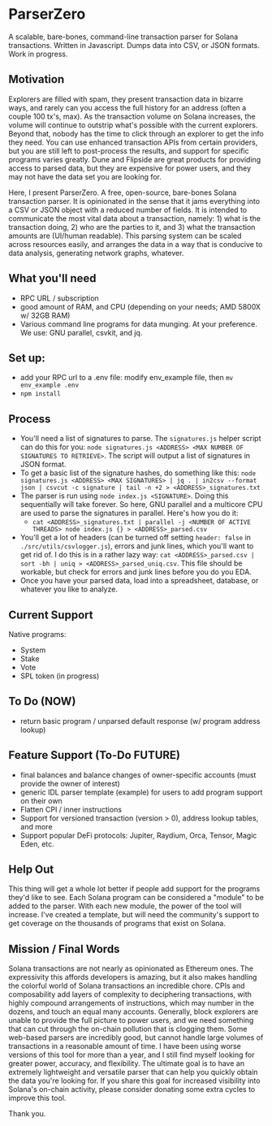 # ParserZero
A scalable, bare-bones, command-line transaction parser for Solana transactions. Written in Javascript. Dumps data into CSV, or JSON formats. Work in progress.

## Motivation
Explorers are filled with spam, they present transaction data in bizarre ways, and rarely can you access the full history for an address (often a couple 100 tx's, max). As the transaction volume on Solana increases, the volume will continue to outstrip what's possible with the current explorers. Beyond that, nobody has the time to click through an explorer to get the info they need. You can use enhanced transaction APIs from certain providers, but you are still left to post-process the results, and support for specific programs varies greatly. Dune and Flipside are great products for providing access to parsed data, but they are expensive for power users, and they may not have the data set you are looking for.

Here, I present ParserZero. A free, open-source, bare-bones Solana transaction parser. It is opinionated in the sense that it jams everything into a CSV or JSON object with a reduced number of fields. It is intended to communicate the most vital data about a transaction, namely: 1) what is the transaction doing, 2) who are the parties to it, and 3) what the transaction amounts are (UI/human readable). This parsing system can be scaled across resources easily, and arranges the data in a way that is conducive to data analysis, generating network graphs, whatever. 

## What you'll need
- RPC URL / subscription
- good amount of RAM, and CPU (depending on your needs; AMD 5800X w/ 32GB RAM)
- Various command line programs for data munging. At your preference. We use: GNU parallel, csvkit, and jq.

## Set up:
- add your RPC url to a .env file: modify env_example file, then `mv env_example .env`
- `npm install`

## Process
- You'll need a list of signatures to parse. The `signatures.js` helper script can do this for you: `node signatures.js <ADDRESS> <MAX NUMBER OF SIGNATURES TO RETRIEVE>`. The script will output a list of signatures in JSON format. 
- To get a basic list of the signature hashes, do something like this: `node signatures.js <ADDRESS> <MAX SIGNATURES> | jq . | in2csv --format json | csvcut -c signature | tail -n +2 > <ADDRESS>_signatures.txt`
- The parser is run using `node index.js <SIGNATURE>`. Doing this sequentially will take forever. So here, GNU parallel and a multicore CPU are used to parse the signatures in parallel. Here's how you do it:
  - `cat <ADDRESS>_signatures.txt | parallel -j <NUMBER OF ACTIVE THREADS> node index.js {} > <ADDRESS>_parsed.csv`
- You'll get a lot of headers (can be turned off setting `header: false` in `./src/utils/csvlogger.js`), errors and junk lines, which you'll want to get rid of. I do this is in a rather lazy way: `cat <ADDRESS>_parsed.csv | sort -bh | uniq > <ADDRESS>_parsed_uniq.csv`. This file should be workable, but check for errors and junk lines before you do you EDA.
- Once you have your parsed data, load into a spreadsheet, database, or whatever you like to analyze.

## Current Support
Native programs:
- System
- Stake
- Vote
- SPL token (in progress)

## To Do (NOW)
- return basic program / unparsed default response (w/ program address lookup)

## Feature Support (To-Do FUTURE)
- final balances and balance changes of owner-specific accounts (must provide the owner of interest) 
- generic IDL parser template (example) for users to add program support on their own 
- Flatten CPI / inner instructions
- Support for versioned transaction (version > 0), address lookup tables, and more
- Support popular DeFi protocols: Jupiter, Raydium, Orca, Tensor, Magic Eden, etc.

## Help Out
This thing will get a whole lot better if people add support for the programs they'd like to see. Each Solana program can be considered a "module" to be added to the parser. With each new module, the power of the tool will increase. I've created a template, but will need the community's support to get coverage on the thousands of programs that exist on Solana. 

## Mission / Final Words
Solana transactions are not nearly as opinionated as Ethereum ones. The expressivity this affords developers is amazing, but it also makes handling the colorful world of Solana transactions an incredible chore. CPIs and composability add layers of complexity to deciphering transactions, with highly compound arrangements of instructions, which may number in the dozens, and touch an equal many accounts. Generally, block explorers are unable to provide the full picture to power users, and we need something that can cut through the on-chain pollution that is clogging them. Some web-based parsers are incredibly good, but cannot handle large volumes of transactions in a reasonable amount of time. I have been using worse versions of this tool for more than a year, and I still find myself looking for greater power, accuracy, and flexibility. The ultimate goal is to have an extremely lightweight and versatile parser that can help you quickly obtain the data you're looking for. If you share this goal for increased visibility into Solana's on-chain activity, please consider donating some extra cycles to improve this tool. 

Thank you.
